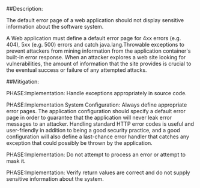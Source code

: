 ##Description:

The default error page of a web application should not display sensitive information about the software system.

A Web application must define a default error page for 4xx errors (e.g. 404), 5xx (e.g. 500) errors and catch java.lang.Throwable exceptions to prevent attackers from mining information from the application container's built-in error response. When an attacker explores a web site looking for vulnerabilities, the amount of information that the site provides is crucial to the eventual success or failure of any attempted attacks.

##Mitigation:


PHASE:Implementation:
Handle exceptions appropriately in source code.

PHASE:Implementation System Configuration:
Always define appropriate error pages. The application configuration should specify a default error page in order to guarantee that the application will never leak error messages to an attacker. Handling standard HTTP error codes is useful and user-friendly in addition to being a good security practice, and a good configuration will also define a last-chance error handler that catches any exception that could possibly be thrown by the application.

PHASE:Implementation:
Do not attempt to process an error or attempt to mask it.

PHASE:Implementation:
Verify return values are correct and do not supply sensitive information about the system.


